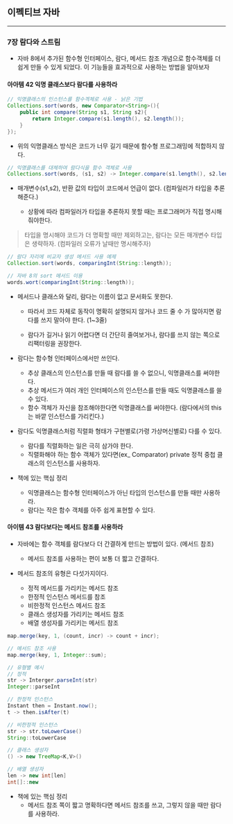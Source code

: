 이펙티브 자바
-------------

---

### 7장 람다와 스트림

-	자바 8에서 추가된 함수형 인터페이스, 람다, 메서드 참조 개념으로 함수객체를 더 쉽게 만들 수 있게 되었다. 이 기능들을 효과적으로 사용하는 방법을 알아보자

#### 아아템 42 익명 클래스보다 람다를 사용하라

```java
// 익명클래스의 인스턴스를 함수겍체로 사용 - 낡은 기법
Collections.sort(words, new Comparator<String>(){
	public int compare(String s1, String s2){
		return Integer.compare(s1.length(), s2.length());
	}
});
```

-	위의 익명클래스 방식은 코드가 너무 길기 때문에 함수형 프로그래밍에 적합하지 않다.

```java
// 익명클래스를 대체하여 람다식을 함수 객체로 사용
Collections.sort(words, (s1, s2) -> Integer.compare(s1.length(), s2.length()));
```

-	매개변수(s1,s2), 반환 값의 타입이 코드에서 언급이 없다. (컴파일러가 타입을 추론해준다.)

	-	상황에 따라 컴파일러가 타입을 추론하지 못할 때는 프로그래머가 직접 명시해줘야한다.

> 타입을 명시해야 코드가 더 명확할 때만 제외하고는, 람다는 모든 매개변수 타입은 생략하자. (컴파일러 오류가 날때만 명시해주자)

```java
// 람다 자리에 비교자 생성 메서드 사용 예제
Collection.sort(words, comparingInt(String::length));

// 자바 8의 sort 메서드 이용
words.wort(comparingInt(String::length));
```

-	메서드나 클래스와 달리, 람다는 이름이 없고 문서화도 못한다.

	-	따라서 코드 자체로 동작이 명확히 설명되지 않거나 코드 줄 수 가 많아지면 람다를 쓰지 말아야 한다. (1~3줄)

	-	람다가 길거나 읽기 어렵다면 더 간단히 줄여보거나, 람다를 쓰지 않는 쪽으로 리팩터링을 권장한다.

-	람다는 함수형 인터페이스에서만 쓰인다.

	-	추상 클래스의 인스턴스를 만들 때 람다를 쓸 수 없으니, 익명클래스를 써야한다.
	-	추상 메서드가 여러 개인 인터페이스의 인스턴스를 만들 때도 익명클래스를 쓸 수 있다.
	-	함수 객체가 자신을 참조해야한다면 익명클래스를 써야한다. (람다에서의 this는 바깥 인스턴스를 가리킨다.)

-	람다도 익명클래스처럼 직렬화 형태가 구현별로(가령 가상머신별로) 다를 수 있다.

	-	람다를 직렬화하는 일은 극히 삼가야 한다.
	-	직렬화해야 하는 함수 객체가 있다면(ex_ Comparator) private 정적 중첩 클래스의 인스턴스를 사용하자.

-	책에 있는 핵심 정리

	-	익명클래스는 함수형 인터페이스가 아닌 타입의 인스턴스를 만들 때만 사용하라.
	-	람다는 작은 함수 객체를 아주 쉽게 표현할 수 있다.

#### 아이템 43 람다보다는 메서드 참조를 사용하라

-	자바에는 함수 객체를 람다보다 더 간결하게 만드는 방법이 있다. (메서드 참조)

	-	메서드 참조를 사용하는 편이 보통 더 짧고 간결하다.

-	메서드 참조의 유형은 다섯가지이다.

	-	정적 메서드를 가리키는 메서드 참조
	-	한정적 인스턴스 메서드를 참조
	-	비한정적 인스턴스 메서드 참조
	-	클래스 생성자를 가리키는 메서드 참조
	-	배열 생성자를 가리키는 메서드 참조

```java
map.merge(key, 1, (count, incr) -> count + incr);

// 메서드 참조 사용
map.merge(key, 1, Integer::sum);

// 유형별 예시
// 정적
str -> Interger.parseInt(str)
Integer::parseInt

// 한정적 인스턴스
Instant then = Instant.now();
t -> then.isAfter(t)

// 비한정적 인스턴스
str -> str.toLowerCase()
String::toLowerCase

// 클래스 생성자
() -> new TreeMap<K,V>()

// 배열 생성자
len -> new int[len]
int[]::new
```

-	책에 있는 핵심 정리
	-	메서드 참조 쪽이 짧고 명확하다면 메서드 참조를 쓰고, 그렇지 않을 때만 람다를 사용하라.
